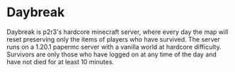 # Daybreak
Daybreak is p2r3's hardcore minecraft server, where every day the map will reset preserving only the items of players
who have survived. The server runs on a 1.20.1 papermc server with a vanilla world at hardcore difficulty. Survivors are
only those who have logged on at any time of the day and have not died for at least 10 minutes.
